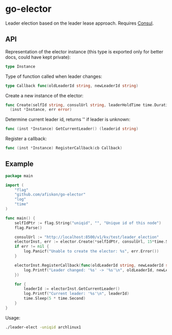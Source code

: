 # go-elector

Leader election based on the leader lease approach. Requires
[Consul](https://www.consul.io/).

## API

Representation of the elector instance (this type is exported only for better
docs, could have kept private):

```go
type Instance
```

Type of function called when leader changes:

```go
type Callback func(oldLeaderId string, newLeaderId string)
```

Create a new instance of the elector:

```go
func Create(selfId string, consulUrl string, leaderHoldTime time.Duration)
  (inst *Instance, err error)
```

Determine current leader id, returns '' if leader is unknown:

```go
func (inst *Instance) GetCurrentLeader() (leaderid string)
```

Register a callback:

```go
func (inst *Instance) RegisterCallback(cb Callback)
```

## Example

```go
package main

import (
    "flag"
    "github.com/afiskon/go-elector"
    "log"
    "time"
)

func main() {
    selfIdPtr := flag.String("uniqid", "", "Unique id of this node")
    flag.Parse()

    consulUrl := "http://localhost:8500/v1/kv/test/leader_election"
    electorInst, err := elector.Create(*selfIdPtr, consulUrl, 15*time.Second)
    if err != nil {
        log.Panicf("Unable to create the elector: %s", err.Error())
    }

    electorInst.RegisterCallback(func(oldLeaderId string, newLeaderId string) {
        log.Printf("Leader changed: '%s' -> '%s'\n", oldLeaderId, newLeaderId)
    })

    for {
        leaderId := electorInst.GetCurrentLeader()
        log.Printf("Current leader: '%s'\n", leaderId)
        time.Sleep(5 * time.Second)
    }
}
```

Usage:

```bash
./leader-elect -uniqid archlinux1
```
